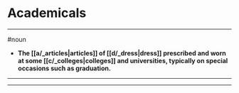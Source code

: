 # Academicals
---
#noun
- **The [[a/_articles|articles]] of [[d/_dress|dress]] prescribed and worn at some [[c/_colleges|colleges]] and universities, typically on special occasions such as graduation.**
---
---
